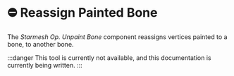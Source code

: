 ﻿---
unlisted: true
---
# ⛔ Reassign Painted Bone

The *Starmesh Op. Unpaint Bone* component reassigns vertices painted to a bone, to another bone.

:::danger
This tool is currently not available, and this documentation is currently being written.
:::
